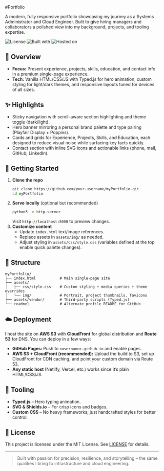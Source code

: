 #Portfolio

A modern, fully responsive portfolio showcasing my journey as a Systems Administrator and Cloud Engineer. Built to give hiring managers and collaborators a polished view into my background, projects, and tooling expertise.

![License](https://img.shields.io/badge/license-MIT-0b0d12?style=flat-square)
![Built with](https://img.shields.io/badge/Built%20with-HTML5%20%7C%20CSS3%20%7C%20JS-004d40?style=flat-square)
![Hosted on](https://img.shields.io/badge/Hosted%20on-AWS%20S3%20%7C%20CloudFront-ffb300?style=flat-square)

## 🧭 Overview

- **Focus:** Present experience, projects, skills, education, and contact info in a premium single-page experience.
- **Tech:** Vanilla HTML/CSS/JS with Typed.js for hero animation, custom styling for light/dark themes, and responsive layouts tuned for devices of all sizes.

## ✨ Highlights

- Sticky navigation with scroll-aware section highlighting and theme toggle (dark/light).
- Hero banner mirroring a personal brand palette and type pairing (Playfair Display + Poppins).
- Cards and grids for Experience, Projects, Skills, and Education, each designed to reduce visual noise while surfacing key facts quickly.
- Contact section with inline SVG icons and actionable links (phone, mail, GitHub, LinkedIn).

## 🚀 Getting Started

1. **Clone the repo**
   ```bash
   git clone https://github.com/your-username/myPortfolio.git
   cd myPortfolio
   ```
2. **Serve locally** (optional but recommended)
   ```bash
   python3 -m http.server
   ```
   Visit `http://localhost:8000` to preview changes.
3. **Customize content**
   - Update `index.html` text/image references.
   - Replace assets in `assets/img/` as needed.
   - Adjust styling in `assets/css/style.css` (variables defined at the top enable quick palette changes).

## 🧱 Structure

```
myPortfolio/
├── index.html           # Main single-page site
├── assets/
│   ├── css/style.css    # Custom styling + media queries + theme overrides
│   └── img/             # Portrait, project thumbnails, favicons
├── assets/vendor/       # Third-party scripts (Typed.js)
└── readme1              # Alternate profile README for GitHub
```

## ☁️ Deployment

I host the site on **AWS S3** with **CloudFront** for global distribution and **Route 53** for DNS. You can deploy in a few ways:

- **GitHub Pages:** Push to `<username>.github.io` and enable pages.
- **AWS S3 + CloudFront (recommended):** Upload the build to S3, set up CloudFront for CDN caching, and point your custom domain via Route 53.
- **Any static host** (Netlify, Vercel, etc.) works since it’s plain HTML/CSS/JS.

## 🔧 Tooling

- **Typed.js** – Hero typing animation.
- **SVG & Shields.io** – For crisp icons and badges.
- **Custom CSS** – No heavy frameworks; just handcrafted styles for better control.

## 📝 License

This project is licensed under the MIT License. See [LICENSE](LICENSE) for details.

---

> Built with passion for precision, resilience, and storytelling – the same qualities I bring to infrastructure and cloud engineering.
